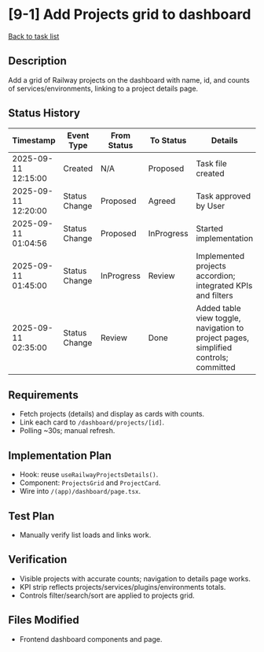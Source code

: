 # [9-1] Add Projects grid to dashboard

[Back to task list](./tasks.md)

## Description
Add a grid of Railway projects on the dashboard with name, id, and counts of services/environments, linking to a project details page.

## Status History
| Timestamp | Event Type | From Status | To Status | Details | User |
|-----------|------------|-------------|-----------|---------|------|
| 2025-09-11 12:15:00 | Created | N/A | Proposed | Task file created | ai-agent |
| 2025-09-11 12:20:00 | Status Change | Proposed | Agreed | Task approved by User | sean |
| 2025-09-11 01:04:56 | Status Change | Proposed | InProgress | Started implementation | ai-agent |
| 2025-09-11 01:45:00 | Status Change | InProgress | Review | Implemented projects accordion; integrated KPIs and filters | ai-agent |
| 2025-09-11 02:35:00 | Status Change | Review | Done | Added table view toggle, navigation to project pages, simplified controls; committed | ai-agent |

## Requirements
- Fetch projects (details) and display as cards with counts.
- Link each card to `/dashboard/projects/[id]`.
- Polling ~30s; manual refresh.

## Implementation Plan
- Hook: reuse `useRailwayProjectsDetails()`.
- Component: `ProjectsGrid` and `ProjectCard`.
- Wire into `/(app)/dashboard/page.tsx`.

## Test Plan
- Manually verify list loads and links work.

## Verification
- Visible projects with accurate counts; navigation to details page works.
- KPI strip reflects projects/services/plugins/environments totals.
- Controls filter/search/sort are applied to projects grid.

## Files Modified
- Frontend dashboard components and page.
